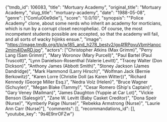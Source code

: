 {"tmdb_id": 106083, "title": "Mortuary Academy", "original_title": "Mortuary Academy", "slug_title": "mortuary-academy", "date": "1988-05-08", "genre": ["Com\u00e9die"], "score": "0.0/10", "synopsis": "\"Police Academy\" clone, about some nerds who inherit an academy for morticians, which is run by a corrupt closet necropheliac. Of course, the most incompetent students possible are accepted, so that the academy will fail, and all sorts of wacky hijinks ensue.", "image": "https://image.tmdb.org/t/p/w185_and_h278_bestv2/gx4fRPpvuVbmHanoc2mim4I0wRD.jpg", "actors": ["Christopher Atkins (Max Grimm)", "Perry Lang (Sam Grimm)", "Mary Woronov (Mary Purcell)", "Paul Bartel (Paul Truscott)", "Lynn Danielson-Rosenthal (Valerie Levitt)", "Tracey Walter (Don Dickson)", "Anthony James (Abbott Smith)", "Stoney Jackson (James Dandridge)", "Mark Hammond (Larry Hirsch)", "Wolfman Jack (Bernie Berkowitz)", "Karen Lorre (Christie Doll (as Karen Witter))", "Richard Kennedy (George Miller Esq.)", "Nedra Volz (Helen)", "Bruce Wagner (Schuyler)", "Megan Blake (Tammy)", "Cesar Romero (Ship's Captain)", "Gary Veney (Mailman)", "James Daughton (Yuppie at Car Lot)", "Vickie Benson (Salesgirl)", "Zane W. Levitt (Baby Casket Creditor)", "Dona Speir (Nurse)", "Kymberly Paige (Nurse)", "Rebekka Armstrong (Nurse)", "Laurie Ann Carr (Nurse)"], "comments": [], "recommandations_id": [], "youtube_key": "9s4E9nrOFZw"}
